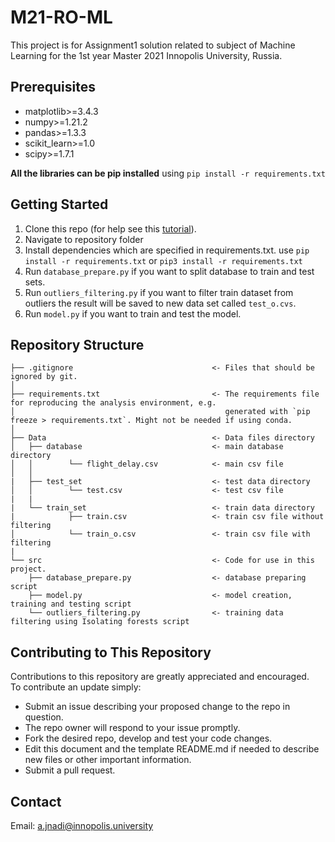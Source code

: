 # M21-RO-ML

This project is for Assignment1 solution related to subject of Machine Learning for the 1st year Master 2021 Innopolis University, Russia.


## Prerequisites

* matplotlib>=3.4.3
* numpy>=1.21.2
* pandas>=1.3.3
* scikit_learn>=1.0
* scipy>=1.7.1

**All the libraries can be pip installed** using `pip install -r requirements.txt`

## Getting Started

1. Clone this repo (for help see this [tutorial](https://help.github.com/articles/cloning-a-repository/)).
1. Navigate to repository folder
1. Install dependencies which are specified in requirements.txt. use `pip install -r requirements.txt` or `pip3 install -r requirements.txt`
1. Run `database_prepare.py` if you want to split database to train and test sets.
1. Run `outliers_filtering.py` if you want to filter train dataset from outliers the result will be saved to new data set called `test_o.cvs`.
1. Run `model.py` if you want to train and test the model.

## Repository Structure

```tree
├── .gitignore                               <- Files that should be ignored by git.
│                               
├── requirements.txt                         <- The requirements file for reproducing the analysis environment, e.g.
│                                               generated with `pip freeze > requirements.txt`. Might not be needed if using conda.
│
├── Data                                     <- Data files directory
│   ├── database                             <- main database directory
│   │        └── flight_delay.csv            <- main csv file
│   │
|   ├── test_set                             <- test data directory
│   │        └── test.csv                    <- test csv file
|   |
|   └── train_set                            <- train data directory
|            ├── train.csv                   <- train csv file without filtering
│            └── train_o.csv                 <- train csv file with filtering
|
└── src                                      <- Code for use in this project.
    ├── database_prepare.py                  <- database preparing script
    ├── model.py                             <- model creation, training and testing script
    └── outliers_filtering.py                <- training data filtering using Isolating forests script
```
## Contributing to This Repository
Contributions to this repository are greatly appreciated and encouraged.<br>
To contribute an update simply:
* Submit an issue describing your proposed change to the repo in question.
* The repo owner will respond to your issue promptly.
* Fork the desired repo, develop and test your code changes.
* Edit this document and the template README.md if needed to describe new files or other important information.
* Submit a pull request.

## Contact
Email: a.jnadi@innopolis.university
